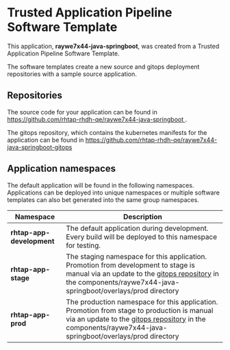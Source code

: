 # Trusted Application Pipeline Software Template

This application, **raywe7x44-java-springboot**, was created from a Trusted Application Pipeline Software Template.

The software templates create a new source and gitops deployment repositories with a sample source application. 

## Repositories

The source code for your application can be found in [https://github.com/rhtap-rhdh-qe/raywe7x44-java-springboot ](https://github.com/rhtap-rhdh-qe/raywe7x44-java-springboot ).
 
The gitops repository, which contains the kubernetes manifests for the application can be found in 
[https://github.com/rhtap-rhdh-qe/raywe7x44-java-springboot-gitops ](https://github.com/rhtap-rhdh-qe/raywe7x44-java-springboot-gitops ) 

## Application namespaces 

The default application will be found in the following namespaces. Applications can be deployed into unique namespaces or multiple software templates can also bet generated into the same group namespaces.  

|  Namespace   |  Description   |  
| -------- | -------- |   
| **rhtap-app-development** | The default application during development. Every build will be deployed to this namespace for testing. | 
| **rhtap-app-stage** | The staging namespace for this application. Promotion from development to stage is manual via an update to the [gitops repository](https://github.com/rhtap-rhdh-qe/raywe7x44-java-springboot-gitops ) in the components/raywe7x44-java-springboot/overlays/prod directory |  
| **rhtap-app-prod** | The production namespace for this application. Promotion from stage to production is manual via an update to the [gitops repository](https://github.com/rhtap-rhdh-qe/raywe7x44-java-springboot-gitops ) in the components/raywe7x44-java-springboot/overlays/prod directory | 